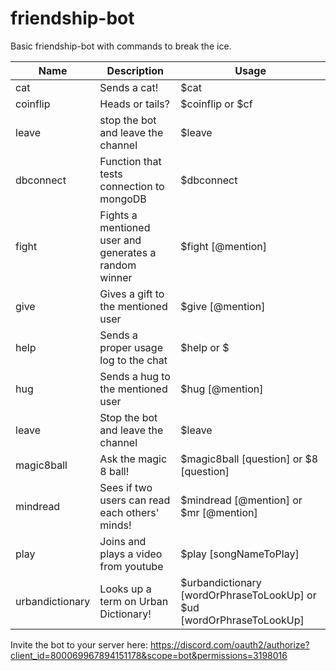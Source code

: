 # friendship-bot
Basic friendship-bot with commands to break the ice.
<br/>

| Name  | Description | Usage |
| ------------- | ------------- | ------------- |
| cat  | Sends a cat!  | $cat |
| coinflip  | Heads or tails?  | $coinflip or $cf  |
| leave  | stop the bot and leave the channel  | $leave |
| dbconnect  | Function that tests connection to mongoDB  | $dbconnect |
| fight  | Fights a mentioned user and generates a random winner | $fight [@mention] |
| give  | Gives a gift to the mentioned user  | $give [@mention] |
| help  | Sends a proper usage log to the chat  |  $help  or     $ |
| hug   | Sends a hug to the mentioned user  | $hug [@mention] |
| leave  | Stop the bot and leave the channel  | $leave |
| magic8ball   | Ask the magic 8 ball!  | $magic8ball [question] or  $8 [question] |
| mindread   | Sees if two users can read each others' minds!  | $mindread [@mention]  or  $mr [@mention] |
| play  | Joins and plays a video from youtube  |  $play [songNameToPlay] |
| urbandictionary  | Looks up a term on Urban Dictionary!  | $urbandictionary [wordOrPhraseToLookUp]  or $ud [wordOrPhraseToLookUp] |

Invite the bot to your server here: https://discord.com/oauth2/authorize?client_id=800069967894151178&scope=bot&permissions=3198016
